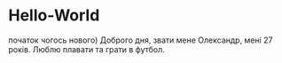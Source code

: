 # Hello-World
початок чогось нового)
Доброго дня, звати мене Олександр, мені 27 років. Люблю плавати та грати в футбол.